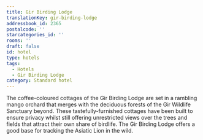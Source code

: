 ```yaml
---
title: Gir Birding Lodge
translationKey: gir-birding-lodge
addressbook_id: 2365
postalcode: ''
starcategories_id: ''
rooms: ''
draft: false
id: hotel
type: hotels
tags:
  - Hotels
  - Gir Birding Lodge
category: Standard hotel
---
```

The coffee-coloured cottages of the Gir Birding Lodge are set in a rambling mango orchard that merges with the deciduous forests of the Gir Wildlife Sanctuary beyond. These tastefully-furnished cottages have been built to ensure privacy whilst still offering unrestricted views over the trees and fields that attract their own share of birdlife. The Gir Birding Lodge offers a good base for tracking the Asiatic Lion in the wild.
